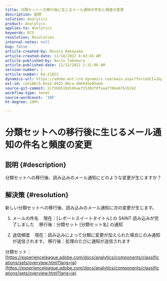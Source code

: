 ```yaml
---
title: 分類セットへの移行後に生じるメール通知の件名と頻度の変更
description: 説明
solution: Analytics
product: Analytics
applies-to: Analytics
keywords: KCS
resolution: Resolution
internal-notes: null
bug: false
article-created-by: Masaru Nakayama
article-created-date: 11/18/2022 8:43:45 AM
article-published-by: Norio Takemura
article-published-date: 12/12/2022 2:31:08 AM
version-number: 1
article-number: KA-21021
dynamics-url: https://adobe-ent.crm.dynamics.com/main.aspx?forceUCI=1&pagetype=entityrecord&etn=knowledgearticle&id=cb889f1b-1d67-ed11-9561-6045bd006239
exl-id: ce5186c5-0ce2-4925-8bca-d96945e05eb4
source-git-commit: 2c75b9519d18baef25302f0feaa776be6f61b142
workflow-type: tm+mt
source-wordcount: '105'
ht-degree: 100%

---
```


# 分類セットへの移行後に生じるメール通知の件名と頻度の変更

## 説明 {#description}

分類セットへの移行後、読み込みのメール通知にどのような変更が生じますか？
<br> 

## 解決策 {#resolution}


新しい分類セットへの移行後、読み込みのメール通知に次の変更が生じます。



1. メールの件名
   現在：[レポートスイートタイトル] の SAINT 読み込みが完了しました
   移行後：分類セット [分類セット名] の通知

2. 送信頻度
   現在：読み込みによって分類に変更が加えられた場合にのみ通知が送信されます。
   移行後：処理のたびに通知が送信されます

分類セット：
[https://experienceleague.adobe.com/docs/analytics/components/classifications/sets/overview.html?lang=ja](https://experienceleague.adobe.com/docs/analytics/components/classifications/sets/overview.html?lang=ja)
